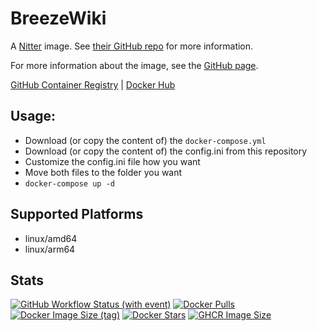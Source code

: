 # BreezeWiki

A [Nitter](https://github.com/privacydevel/nitter) image. See [their GitHub repo](https://github.com/privacydevel/nitter) for more information.

For more information about the image, see the [GitHub page](https://github.com/Zottelchen/docker-container/nitter-privacydevel).

[GitHub Container Registry](https://github.com/users/Zottelchen/packages/container/package/breezewiki) | [Docker Hub](https://hub.docker.com/r/zottelchen/breezewiki)

## Usage:

- Download (or copy the content of) the `docker-compose.yml`
- Download (or copy the content of) the config.ini from this repository
- Customize the config.ini file how you want
- Move both files to the folder you want
- `docker-compose up -d`

## Supported Platforms

- linux/amd64
- linux/arm64

## Stats

[![GitHub Workflow Status (with event)](https://img.shields.io/github/actions/workflow/status/zottelchen/docker-container/breezewiki.yml?logo=github)](https://github.com/Zottelchen/docker-container/actions/workflows/breezewiki.yml)
[![Docker Pulls](https://img.shields.io/docker/pulls/zottelchen/breezewiki?logo=docker)](https://hub.docker.com/r/zottelchen/breezewiki)
[![Docker Image Size (tag)](https://img.shields.io/docker/image-size/zottelchen/breezewiki/latest?logo=docker)](https://hub.docker.com/r/zottelchen/breezewiki)
[![Docker Stars](https://img.shields.io/docker/stars/zottelchen/breezewiki?label=%E2%AD%90%20DOCKER%20STARS)](https://hub.docker.com/r/zottelchen/breezewiki)
[![GHCR Image Size](https://ghcr-badge.egpl.dev/zottelchen/breezewiki/size)](https://github.com/users/Zottelchen/packages/container/package/breezewiki)
